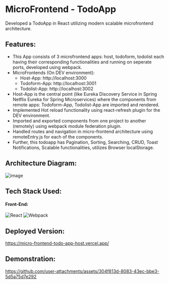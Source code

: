 # MicroFrontend - TodoApp 

Developed a TodoApp in React utilizing modern scalable microfrontend architecture.

## Features:

* This App consists of 3 microfrontend apps: host, todoform, todolist each having their corresponding functionalities and running on seperate ports, developed using webpack.
* MicroFrontends (On DEV environment):
  - Host-App: http://localhost:3000
  - Todoform-App: http://localhost:3001
  - Todolist-App: http://localhost:3002
* Host-App is the central point (like Eureka Discovery Service in Spring Netflix Eureka for Spring Microservices) where the components from remote apps: Todoform-App, Todolist-App are imported and rendered.
* Implemented Hot reload functionality using react-refresh plugin for the DEV environment.
* Imported and exported components from one project to another (remotely) using webpack module federation plugin.
* Handled routes and navigation in micro-frontend architecture using remoteEntry.js for each of the components.
* Further, this todoapp has Pagination, Sorting, Searching, CRUD, Toast Notifications, Scalable functionalities, utilizes Browser localStorage.

## Architecture Diagram:
![image](https://github.com/user-attachments/assets/1cb3bb72-b28a-420c-9c55-ec1bd00037b6)

## Tech Stack Used:
#### Front-End:
<img alt="React" src="https://img.shields.io/badge/react-%2320232a.svg?style=for-the-badge&logo=react&logoColor=%2361DAFB"/> <img alt="Webpack" src="https://img.shields.io/badge/webpack-%238DD6F9.svg?style=for-the-badge&logo=webpack&logoColor=black"/>

## Deployed Version:

https://micro-frontend-todo-app-host.vercel.app/

## Demonstration:

https://github.com/user-attachments/assets/304f813d-8083-43ec-bbe3-5d5a75d7e292




